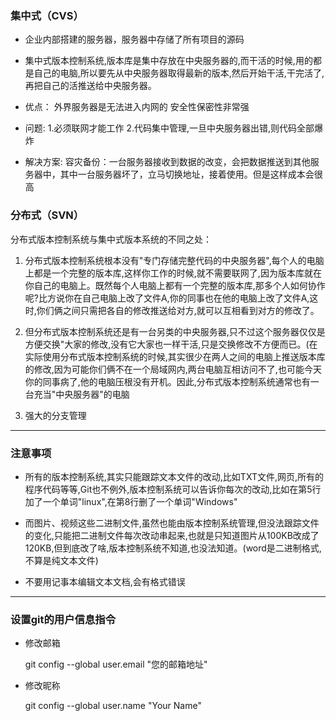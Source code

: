 ### 集中式（CVS）

+ 企业内部搭建的服务器，服务器中存储了所有项目的源码

+ 集中式版本控制系统,版本库是集中存放在中央服务器的,而干活的时候,用的都是自己的电脑,所以要先从中央服务器取得最新的版本,然后开始干活,干完活了,再把自己的活推送给中央服务器。

+ 优点：
  	外界服务器是无法进入内网的
    	安全性保密性非常强

+ 问题:
  	1.必须联网才能工作
    	2.代码集中管理,一旦中央服务器出错,则代码全部爆炸

+ 解决方案:
  	容灾备份：一台服务器接收到数据的改变，会把数据推送到其他服务器中，其中一台服务器坏了，立马切换地址，接着使用。但是这样成本会很高

  


### 分布式（SVN）

分布式版本控制系统与集中式版本系统的不同之处：

1. 分布式版本控制系统根本没有"专门存储完整代码的中央服务器",每个人的电脑上都是一个完整的版本库,这样你工作的时候,就不需要联网了,因为版本库就在你自己的电脑上。既然每个人电脑上都有一个完整的版本库,那多个人如何协作呢?比方说你在自己电脑上改了文件A,你的同事也在他的电脑上改了文件A,这时,你们俩之间只需把各自的修改推送给对方,就可以互相看到对方的修改了。

2. 但分布式版本控制系统还是有一台另类的中央服务器,只不过这个服务器仅仅是方便交换"大家的修改,没有它大家也一样干活,只是交换修改不方便而已。(在实际使用分布式版本控制系统的时候,其实很少在两人之间的电脑上推送版本库的修改,因为可能你们俩不在一个局域网内,两台电脑互相访问不了,也可能今天你的同事病了,他的电脑压根没有开机。因此,分布式版本控制系统通常也有一台充当"中央服务器"的电脑

3. 强大的分支管理

------



### 注意事项

+ 所有的版本控制系统,其实只能跟踪文本文件的改动,比如TXT文件,网页,所有的程序代码等等,Git也不例外,版本控制系统可以告诉你每次的改动,比如在第5行加了一个单词"linux",在第8行删了一个单词"Windows"
+ 而图片、视频这些二进制文件,虽然也能由版本控制系统管理,但没法跟踪文件的变化,只能把二进制文件每次改动串起来,也就是只知道图片从100KB改成了120KB,但到底改了啥,版本控制系统不知道,也没法知道。(word是二进制格式,不算是纯文本文件)

+ 不要用记事本编辑文本文档,会有格式错误

------



### 设置git的用户信息指令

+ 修改邮箱

  git config --global user.email "您的邮箱地址"	
  
+ 修改昵称

  git config --global user.name "Your Name"

  
  ​	

